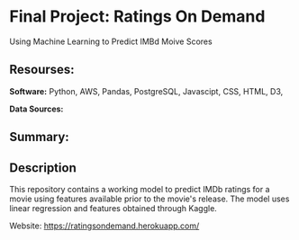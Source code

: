 # **Final Project:** Ratings On Demand
Using Machine Learning to Predict IMBd Moive Scores

## Resourses:

**Software:** Python, AWS, Pandas, PostgreSQL, Javascipt, CSS, HTML, D3, 

**Data Sources:**

## Summary:

## Description
This repository contains a working model to predict IMDb ratings for a movie using features available prior to the movie's release. The model uses linear regression and features obtained through Kaggle.


Website: https://ratingsondemand.herokuapp.com/
